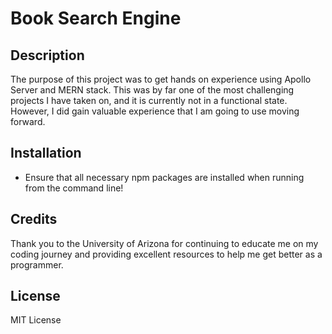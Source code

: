 # Book Search Engine

## Description

The purpose of this project was to get hands on experience using Apollo Server and MERN stack. This was by far one of the most challenging projects I have taken on, and it is currently not in a functional state. However, I did gain valuable experience that I am going to use moving forward. 

## Installation

- Ensure that all necessary npm packages are installed when running from the command line!

## Credits

Thank you to the University of Arizona for continuing to educate me on my coding journey and providing excellent resources to help me get better as a programmer.

## License

MIT License
